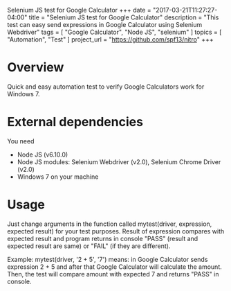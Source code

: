 Selenium JS test for Google Calculator
+++
date        = "2017-03-21T11:27:27-04:00"
title       = "Selenium JS test for Google Calculator"
description = "This test can easy send expressions in Google Calculator using Selenium Webdriver"
tags        = [ "Google Calculator", "Node JS", "selenium" ]
topics      = [ "Automation", "Test" ]
project_url = "https://github.com/spf13/nitro"
+++

# Overview

Quick and easy automation test to verify Google Calculators work for Windows 7.

# External dependencies

You need
* Node JS (v6.10.0)
* Node JS modules: Selenium Webdriver (v2.0), Selenium Chrome Driver (v2.0)
* Windows 7 on your machine

# Usage

Just change arguments in the function called mytest(driver, expression, expected result) for your test purposes.
Result of expression compares with expected result and program returns in console "PASS" (result and expected result are same) or "FAIL" (if they are different). 

Example: mytest(driver, '2 + 5', '7') means: in Google Calculator sends expression 2 + 5 and after that Google Calculator will calculate the amount. 
Then, the test will compare amount with expected 7 and returns "PASS" in console.


